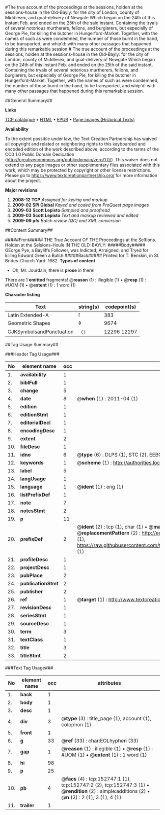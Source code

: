 #The true account of the proceedings at the sessions, holden at the sessions-house in the Old-Bayly: for the city of London, county of Middlesex, and goal-delivery of Newgate Which began on the 24th of this instant Feb. and ended on the 25th of the said instant. Containing the tryals of several notorious murtherers, fellons, and burglarers, but especially of George Pie, for killing the butcher in Hungerford-Market. Together, with the names of such as were condemned, the number of those burnt in the hand, to be transported, and whip'd: with many other passages that happened during this remarkable session.#
The true account of the proceedings at the sessions, holden at the sessions-house in the Old-Bayly: for the city of London, county of Middlesex, and goal-delivery of Newgate Which began on the 24th of this instant Feb. and ended on the 25th of the said instant. Containing the tryals of several notorious murtherers, fellons, and burglarers, but especially of George Pie, for killing the butcher in Hungerford-Market. Together, with the names of such as were condemned, the number of those burnt in the hand, to be transported, and whip'd: with many other passages that happened during this remarkable session.

##General Summary##

**Links**

[TCP catalogue](http://www.ota.ox.ac.uk/tcp/)  • 
[HTML](http://tei.it.ox.ac.uk/tcp/Texts-HTML/free/A94/A94884.html)  • 
[EPUB](http://tei.it.ox.ac.uk/tcp/Texts-EPUB/free/A94/A94884.epub) • 
[Page images (Historical Texts)](https://historicaltexts.jisc.ac.uk/eebo-99899246e)

**Availability**

To the extent possible under law, the Text Creation Partnership has waived all copyright and related or neighboring rights to this keyboarded and encoded edition of the work described above, according to the terms of the CC0 1.0 Public Domain Dedication (http://creativecommons.org/publicdomain/zero/1.0/). This waiver does not extend to any page images or other supplementary files associated with this work, which may be protected by copyright or other license restrictions. Please go to https://www.textcreationpartnership.org/ for more information about the project.

**Major revisions**

1. __2008-12__ __TCP__ *Assigned for keying and markup*
1. __2009-02__ __SPi Global__ *Keyed and coded from ProQuest page images*
1. __2009-03__ __Scott Lepisto__ *Sampled and proofread*
1. __2009-03__ __Scott Lepisto__ *Text and markup reviewed and edited*
1. __2009-09__ __pfs__ *Batch review (QC) and XML conversion*

##Content Summary##

#####Front#####
THE True Account OF THE Proceedings at the Seſſions. Holden at the Seſsions-Houſe IN THE OLD-BAYLY: 
#####Body#####
GEorge Pye, a Bayliffs Follower, was Indicted, Arraigned, and Tryed for killing Edward Green a Butch
#####Back#####
Printed for T: Benskin, in St. Brides-Church Yard: 1682.
**Types of content**

  * Oh, Mr. Jourdain, there is **prose** in there!

There are 1 **omitted** fragments! 
 @__reason__ (1) : illegible (1)  •  @__resp__ (1) : #UOM (1)  •  @__extent__ (1) : 1 word (1)

**Character listing**


|Text|string(s)|codepoint(s)|
|---|---|---|
|Latin Extended-A|ſ|383|
|Geometric Shapes|◊|9674|
|CJKSymbolsandPunctuation|〈〉|12296 12297|

##Tag Usage Summary##

###Header Tag Usage###

|No|element name|occ|attributes|
|---|---|---|---|
|1.|__availability__|1||
|2.|__biblFull__|1||
|3.|__change__|5||
|4.|__date__|8| @__when__ (1) : 2011-04 (1)|
|5.|__edition__|1||
|6.|__editionStmt__|1||
|7.|__editorialDecl__|1||
|8.|__encodingDesc__|1||
|9.|__extent__|2||
|10.|__fileDesc__|1||
|11.|__idno__|6| @__type__ (6) : DLPS (1), STC (2), EEBO-CITATION (1), PROQUEST (1), VID (1)|
|12.|__keywords__|1| @__scheme__ (1) : http://authorities.loc.gov/ (1)|
|13.|__label__|5||
|14.|__langUsage__|1||
|15.|__language__|1| @__ident__ (1) : eng (1)|
|16.|__listPrefixDef__|1||
|17.|__note__|7||
|18.|__notesStmt__|2||
|19.|__p__|11||
|20.|__prefixDef__|2| @__ident__ (2) : tcp (1), char (1)  •  @__matchPattern__ (2) : ([0-9\-]+):([0-9IVX]+) (1), (.+) (1)  •  @__replacementPattern__ (2) : http://eebo.chadwyck.com/downloadtiff?vid=$1&page=$2 (1), https://raw.githubusercontent.com/textcreationpartnership/Texts/master/tcpchars.xml#$1 (1)|
|21.|__profileDesc__|1||
|22.|__projectDesc__|1||
|23.|__pubPlace__|2||
|24.|__publicationStmt__|2||
|25.|__publisher__|2||
|26.|__ref__|1| @__target__ (1) : http://www.textcreationpartnership.org/docs/. (1)|
|27.|__revisionDesc__|1||
|28.|__seriesStmt__|1||
|29.|__sourceDesc__|1||
|30.|__term__|3||
|31.|__textClass__|1||
|32.|__title__|3||
|33.|__titleStmt__|2||


###Text Tag Usage###

|No|element name|occ|attributes|
|---|---|---|---|
|1.|__back__|1||
|2.|__body__|1||
|3.|__desc__|1||
|4.|__div__|3| @__type__ (3) : title_page (1), account (1), colophon (1)|
|5.|__front__|1||
|6.|__g__|33| @__ref__ (33) : char:EOLhyphen (33)|
|7.|__gap__|1| @__reason__ (1) : illegible (1)  •  @__resp__ (1) : #UOM (1)  •  @__extent__ (1) : 1 word (1)|
|8.|__hi__|98||
|9.|__p__|25||
|10.|__pb__|4| @__facs__ (4) : tcp:152747:1 (1), tcp:152747:2 (2), tcp:152747:3 (1)  •  @__rendition__ (2) : simple:additions (2)  •  @__n__ (3) : 2 (1), 3 (1), 4 (1)|
|11.|__trailer__|1||
